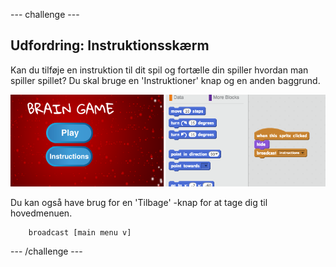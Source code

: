 \--- challenge \---

## Udfordring: Instruktionsskærm

Kan du tilføje en instruktion til dit spil og fortælle din spiller hvordan man spiller spillet? Du skal bruge en 'Instruktioner' knap og en anden baggrund.

![skærmbillede](images/brain-instructions.png)

Du kan også have brug for en 'Tilbage' -knap for at tage dig til hovedmenuen.

```blocks
    broadcast [main menu v]
```

\--- /challenge \---